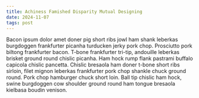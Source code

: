 ```yaml
---
title: Achiness Famished Disparity Mutual Designing
date: 2024-11-07
tags: post
---
```


Bacon ipsum dolor amet doner pig short ribs jowl ham shank leberkas burgdoggen frankfurter picanha turducken jerky pork chop.  Prosciutto pork biltong frankfurter bacon.  T-bone frankfurter tri-tip, andouille leberkas brisket ground round chislic picanha.  Ham hock rump flank pastrami buffalo capicola chislic pancetta.  Chislic bresaola ham doner t-bone short ribs sirloin, filet mignon leberkas frankfurter pork chop shankle chuck ground round.  Pork chop hamburger chuck short loin.  Ball tip chislic ham hock, swine burgdoggen cow shoulder ground round ham tongue bresaola kielbasa boudin venison.